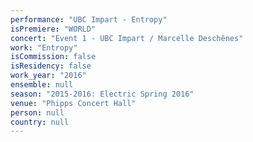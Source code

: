 ```yaml
---
performance: "UBC Impart - Entropy"
isPremiere: "WORLD"
concert: "Event 1 - UBC Impart / Marcelle Deschênes"
work: "Entropy"
isCommission: false
isResidency: false
work_year: "2016"
ensemble: null
season: "2015-2016: Electric Spring 2016"
venue: "Phipps Concert Hall"
person: null
country: null
---
```



